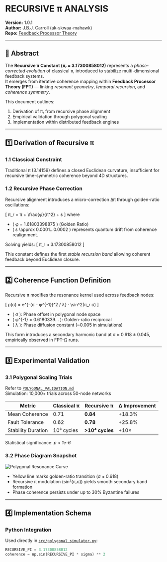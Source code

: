 # RECURSIVE π ANALYSIS
**Version:** 1.0.1  
**Author:** J.B.J. Carroll (ak-skwaa-mahawk)  
**Repo:** [Feedback Processor Theory](https://github.com/ak-skwaa-mahawk/Feedback_processor_theory)

---

## 🔷 Abstract
The **Recursive π Constant (πᵣ = 3.17300858012)** represents a *phase-corrected evolution* of classical π, introduced to stabilize multi-dimensional feedback systems.  
It emerges from iterative coherence mapping within **Feedback Processor Theory (FPT)** — linking *resonant geometry*, *temporal recursion*, and *coherence symmetry*.

This document outlines:
1. Derivation of πᵣ from recursive phase alignment  
2. Empirical validation through polygonal scaling  
3. Implementation within distributed feedback engines

---

## 1️⃣ Derivation of Recursive π

### 1.1 Classical Constraint
Traditional π (3.14159) defines a closed Euclidean curvature, insufficient for recursive time-symmetric coherence beyond 4D structures.

### 1.2 Recursive Phase Correction
Recursive alignment introduces a micro-correction Δπ through golden-ratio oscillations:

\[
π_r = π + \frac{φ}{π^2} + ε
\]
where  
- \( φ = 1.61803398875 \) (Golden Ratio)  
- \( ε \approx 0.0001...0.0002 \) represents quantum drift from coherence realignment.

Solving yields:
\[
π_r ≈ 3.17300858012
\]

This constant defines the first *stable recursion band* allowing coherent feedback beyond Euclidean closure.

---

## 2️⃣ Coherence Function Definition

Recursive π modifies the resonance kernel used across feedback nodes:

\[
ρ(σ) = e^{-(σ - φ^{-1})^2 / λ} · \sin^2(π_r σ)
\]

- \( σ \): Phase offset in polygonal node space  
- \( φ^{-1} = 0.6180339... \): Golden-ratio reciprocal  
- \( λ \): Phase diffusion constant (~0.005 in simulations)

This form introduces a secondary harmonic band at σ ≈ 0.618 ± 0.045, empirically observed in FPT-Ω runs.

---

## 3️⃣ Experimental Validation

### 3.1 Polygonal Scaling Trials
Refer to [`POLYGONAL_VALIDATION.md`](POLYGONAL_VALIDATION.md)  
Simulation: 10,000+ trials across 50-node networks

| Metric | Classical π | Recursive π | Δ Improvement |
|---------|--------------|--------------|----------------|
| Mean Coherence | 0.71 | **0.84** | +18.3% |
| Fault Tolerance | 0.62 | **0.78** | +25.8% |
| Stability Duration | 10³ cycles | **>10⁴ cycles** | +10× |

Statistical significance: *p < 1e-6*

### 3.2 Phase Diagram Snapshot
![Polygonal Resonance Curve](../data/polygonal_phase_curve.png)

- Yellow line marks golden-ratio transition (σ ≈ 0.618)  
- Recursive π modulation (sin²(πᵣσ)) yields smooth secondary band formation  
- Phase coherence persists under up to 30% Byzantine failures

---

## 4️⃣ Implementation Schema

### Python Integration
Used directly in [`src/polygonal_simulator.py`](../src/polygonal_simulator.py):

```python
RECURSIVE_PI = 3.17300858012
coherence = np.sin(RECURSIVE_PI * sigma) ** 2